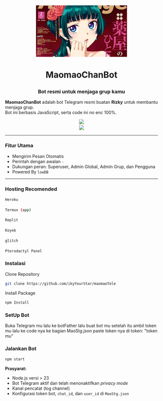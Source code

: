 <p align="center">
  <img src="https://raw.githubusercontent.com/ikyYourStar/maomaoTele/refs/heads/main/maomao-cmd/mao-img/main.png" width="300"/>
</p>

# <p align="center">MaomaoChanBot

### <p align="center">Bot resmi untuk menjaga grup kamu

**MaomaoChanBot** adalah bot Telegram resmi buatan **Rizky** untuk membantu menjaga grup.  
Bot ini berbasis JavaScript, serta code ini no enc 100%.

<p align="center"
  <a href="https://t.me/MaomaoChanBot">
    <img src="https://img.shields.io/badge/Maomao Telegram-2CA5E0?style=for-the-badge&logo=telegram&logoColor=white" />
  </a>
  <br/>
  <a href="https://t.me/ikystarboy">
    <img src="https://img.shields.io/badge/Owner Telegram-2CA5E0?style=for-the-badge&logo=telegram&logoColor=white" />
  </a>
</p>

---

### Fitur Utama

- Mengirim Pesan Otomatis
- Perintah dengan awalan `-`
- Dukungan peran: Superuser, Admin Global, Admin Grup, dan Pengguna
- Powered By `lowDB`

---
### Hosting Recomended
 ```bash
 Heroku    
 
 Termux (app)
 
 Replit    
 
 Koyeb
 
 glitch    
 
 Pterodactyl Panel
```
### Instalasi
Clone Repository
```bash
git clone https://github.com/ikyYourStar/maomaoTele
```
Install Package
```bash
npm Install
```
### SetUp Bot
Buka Telegram mu lalu ke botFather lalu buat bot mu setelah itu ambil token mu lalu ke code nya ke bagian MaoStg.json paste token nya di token: "token mu"

### Jalankan Bot
```bash
npm start
```
**Prasyarat:**  
- Node.js versi > 23 
- Bot Telegram aktif dan telah menonaktifkan *privacy mode*  
- Kanal pencatat (log channel)  
- Konfigurasi token bot, `chat_id`, dan `user_id` di `MaoStg.json`